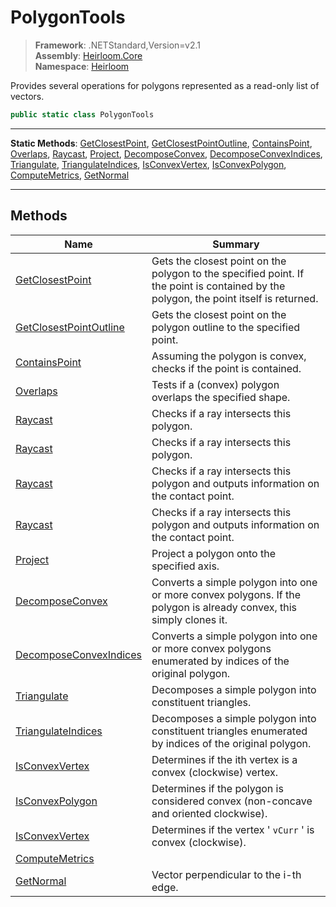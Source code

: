 # PolygonTools

> **Framework**: .NETStandard,Version=v2.1  
> **Assembly**: [Heirloom.Core][0]  
> **Namespace**: [Heirloom][0]  

Provides several operations for polygons represented as a read-only list of vectors.

```cs
public static class PolygonTools
```

--------------------------------------------------------------------------------

**Static Methods**: [GetClosestPoint][1], [GetClosestPointOutline][2], [ContainsPoint][3], [Overlaps][4], [Raycast][5], [Project][6], [DecomposeConvex][7], [DecomposeConvexIndices][8], [Triangulate][9], [TriangulateIndices][10], [IsConvexVertex][11], [IsConvexPolygon][12], [ComputeMetrics][13], [GetNormal][14]

--------------------------------------------------------------------------------

## Methods

| Name                        | Summary                                                                                                                               |
|-----------------------------|---------------------------------------------------------------------------------------------------------------------------------------|
| [GetClosestPoint][1]        | Gets the closest point on the polygon to the specified point. If the point is contained by the polygon, the point itself is returned. |
| [GetClosestPointOutline][2] | Gets the closest point on the polygon outline to the specified point.                                                                 |
| [ContainsPoint][3]          | Assuming the polygon is convex, checks if the point is contained.                                                                     |
| [Overlaps][4]               | Tests if a (convex) polygon overlaps the specified shape.                                                                             |
| [Raycast][5]                | Checks if a ray intersects this polygon.                                                                                              |
| [Raycast][5]                | Checks if a ray intersects this polygon.                                                                                              |
| [Raycast][5]                | Checks if a ray intersects this polygon and outputs information on the contact point.                                                 |
| [Raycast][5]                | Checks if a ray intersects this polygon and outputs information on the contact point.                                                 |
| [Project][6]                | Project a polygon onto the specified axis.                                                                                            |
| [DecomposeConvex][7]        | Converts a simple polygon into one or more convex polygons. If the polygon is already convex, this simply clones it.                  |
| [DecomposeConvexIndices][8] | Converts a simple polygon into one or more convex polygons enumerated by indices of the original polygon.                             |
| [Triangulate][9]            | Decomposes a simple polygon into constituent triangles.                                                                               |
| [TriangulateIndices][10]    | Decomposes a simple polygon into constituent triangles enumerated by indices of the original polygon.                                 |
| [IsConvexVertex][11]        | Determines if the ith vertex is a convex (clockwise) vertex.                                                                          |
| [IsConvexPolygon][12]       | Determines if the polygon is considered convex (non-concave and oriented clockwise).                                                  |
| [IsConvexVertex][11]        | Determines if the vertex ' `vCurr` ' is convex (clockwise).                                                                           |
| [ComputeMetrics][13]        |                                                                                                                                       |
| [GetNormal][14]             | Vector perpendicular to the i-th edge.                                                                                                |

[0]: ..\Heirloom.Core.md
[1]: Heirloom.PolygonTools.GetClosestPoint.md
[2]: Heirloom.PolygonTools.GetClosestPointOutline.md
[3]: Heirloom.PolygonTools.ContainsPoint.md
[4]: Heirloom.PolygonTools.Overlaps.md
[5]: Heirloom.PolygonTools.Raycast.md
[6]: Heirloom.PolygonTools.Project.md
[7]: Heirloom.PolygonTools.DecomposeConvex.md
[8]: Heirloom.PolygonTools.DecomposeConvexIndices.md
[9]: Heirloom.PolygonTools.Triangulate.md
[10]: Heirloom.PolygonTools.TriangulateIndices.md
[11]: Heirloom.PolygonTools.IsConvexVertex.md
[12]: Heirloom.PolygonTools.IsConvexPolygon.md
[13]: Heirloom.PolygonTools.ComputeMetrics.md
[14]: Heirloom.PolygonTools.GetNormal.md
